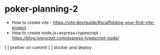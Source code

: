 # poker-planning-2

* How to create vite - https://vite.dev/guide/#scaffolding-your-first-vite-project
* How to create node.js+express+typescript - https://blog.logrocket.com/express-typescript-node/


[ ] prettier on commit
[ ] docker and deploy